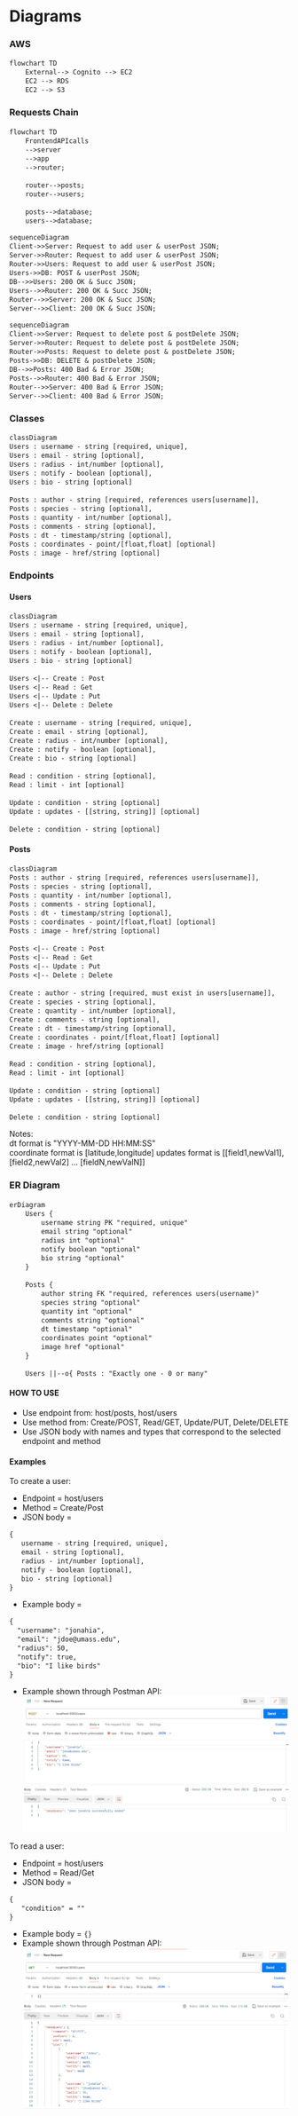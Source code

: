 # Diagrams

### AWS 
```mermaid
flowchart TD
    External--> Cognito --> EC2
    EC2 --> RDS
    EC2 --> S3
```



### Requests Chain
```mermaid
flowchart TD
    FrontendAPIcalls
    -->server
    -->app
    -->router;
    
    router-->posts;
    router-->users;

    posts-->database;
    users-->database;

```

```mermaid
sequenceDiagram
Client->>Server: Request to add user & userPost JSON;
Server->>Router: Request to add user & userPost JSON;
Router->>Users: Request to add user & userPost JSON;
Users->>DB: POST & userPost JSON;
DB-->>Users: 200 OK & Succ JSON;
Users-->>Router: 200 OK & Succ JSON;
Router-->>Server: 200 OK & Succ JSON;
Server-->>Client: 200 OK & Succ JSON;
```
```mermaid
sequenceDiagram
Client->>Server: Request to delete post & postDelete JSON;
Server->>Router: Request to delete post & postDelete JSON;
Router->>Posts: Request to delete post & postDelete JSON;
Posts->>DB: DELETE & postDelete JSON;
DB-->>Posts: 400 Bad & Error JSON;
Posts-->>Router: 400 Bad & Error JSON;
Router-->>Server: 400 Bad & Error JSON;
Server-->>Client: 400 Bad & Error JSON;
```

### Classes
```mermaid
classDiagram
Users : username - string [required, unique],  
Users : email - string [optional],
Users : radius - int/number [optional],
Users : notify - boolean [optional],
Users : bio - string [optional]

Posts : author - string [required, references users[username]], 
Posts : species - string [optional],
Posts : quantity - int/number [optional],
Posts : comments - string [optional],
Posts : dt - timestamp/string [optional],
Posts : coordinates - point/[float,float] [optional]
Posts : image - href/string [optional]
```

### Endpoints
#### Users
```mermaid
classDiagram
Users : username - string [required, unique],  
Users : email - string [optional],
Users : radius - int/number [optional],
Users : notify - boolean [optional],
Users : bio - string [optional]

Users <|-- Create : Post
Users <|-- Read : Get
Users <|-- Update : Put
Users <|-- Delete : Delete

Create : username - string [required, unique],  
Create : email - string [optional],
Create : radius - int/number [optional],
Create : notify - boolean [optional],
Create : bio - string [optional]

Read : condition - string [optional],
Read : limit - int [optional]

Update : condition - string [optional]
Update : updates - [[string, string]] [optional]

Delete : condition - string [optional]
```

#### Posts

```mermaid
classDiagram
Posts : author - string [required, references users[username]], 
Posts : species - string [optional],
Posts : quantity - int/number [optional],
Posts : comments - string [optional],
Posts : dt - timestamp/string [optional],
Posts : coordinates - point/[float,float] [optional]
Posts : image - href/string [optional]

Posts <|-- Create : Post
Posts <|-- Read : Get
Posts <|-- Update : Put
Posts <|-- Delete : Delete

Create : author - string [required, must exist in users[username]], 
Create : species - string [optional],
Create : quantity - int/number [optional],
Create : comments - string [optional],
Create : dt - timestamp/string [optional],
Create : coordinates - point/[float,float] [optional]
Create : image - href/string [optional]

Read : condition - string [optional],
Read : limit - int [optional]

Update : condition - string [optional]
Update : updates - [[string, string]] [optional]

Delete : condition - string [optional]
```
Notes:  
dt format is "YYYY-MM-DD HH:MM:SS"  
coordinate format is [latitude,longitude]
updates format is [[field1,newVal1], [field2,newVal2] ... [fieldN,newValN]]

### ER Diagram
```mermaid
erDiagram
    Users {
        username string PK "required, unique"
        email string "optional"  
        radius int "optional"  
        notify boolean "optional"
        bio string "optional"
    }

    Posts {
        author string FK "required, references users(username)" 
        species string "optional"
        quantity int "optional"
        comments string "optional"
        dt timestamp "optional"
        coordinates point "optional"        
        image href "optional"
    }

    Users ||--o{ Posts : "Exactly one - 0 or many"
```


#### HOW TO USE
 - Use endpoint from: host/posts, host/users
 - Use method from: Create/POST, Read/GET, Update/PUT, Delete/DELETE
 - Use JSON body with names and types that correspond to the selected endpoint and method

#### Examples

To create a user:
 - Endpoint = host/users
 - Method = Create/Post
 - JSON body = 
 ```
{
    username - string [required, unique],  
    email - string [optional],
    radius - int/number [optional],
    notify - boolean [optional],
    bio - string [optional]
}
```
 - Example body = 
  ```
  {
    "username": "jonahia",
    "email": "jdoe@umass.edu",
    "radius": 50,
    "notify": true,
    "bio": "I like birds"
  }
  ```
 - Example shown through Postman API:
  ![alt text](images/exampleQuery.png)

To read a user:
 - Endpoint = host/users
 - Method = Read/Get
 - JSON body = 
 ```
 {
    "condition" = ""
 }
 ```
 - Example body = ```{}```
 - Example shown through Postman API:
 ![alt text](images/exampleQuery2.png)
